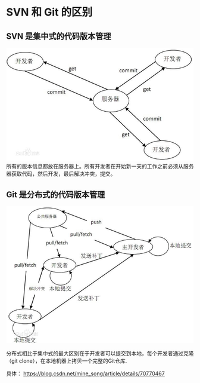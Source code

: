 # SVN 和 Git 的区别
## SVN 是集中式的代码版本管理
![](media/15852425148606/15852427193187.jpg)
所有的版本信息都放在服务器上。所有开发者在开始新一天的工作之前必须从服务器获取代码，然后开发，最后解决冲突，提交。

## Git 是分布式的代码版本管理
![](media/15852425148606/15852427405648.jpg)

分布式相比于集中式的最大区别在于开发者可以提交到本地，每个开发者通过克隆（git clone），在本地机器上拷贝一个完整的Git仓库.

具体： https://blog.csdn.net/mine_song/article/details/70770467